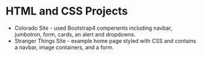# HTML and CSS Projects
<ul>
<li>Colorado Site - used Bootstrap4 compenents including navbar, jumbotron, form, cards, an alert and dropdowns.
<li>Stranger Things Site - example home page styled with CSS and contains a navbar, image containers, and a form.
